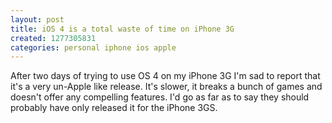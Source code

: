 ```yaml
---
layout: post
title: iOS 4 is a total waste of time on iPhone 3G
created: 1277305831
categories: personal iphone ios apple
---
```

After two days of trying to use OS 4 on my iPhone 3G I'm sad to report that it's a very un-Apple like release. It's slower, it breaks a bunch of games and doesn't offer any compelling features. I'd go as far as to say they should probably have only released it for the iPhone 3GS. 
